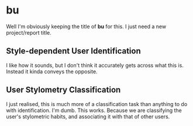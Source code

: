 # bu
Well I'm obviously keeping the title of **bu** for this. I just need a new project/report title.

## Style-dependent User Identification
I like how it sounds, but I don't think it accurately gets across what this is. Instead it kinda conveys the opposite.

## User Stylometry Classification
I just realised, this is much more of a classification task than anything to do with identification. I'm dumb. This works. Because we are classifying the user's stylometric habits, and associating it with that of other users. 